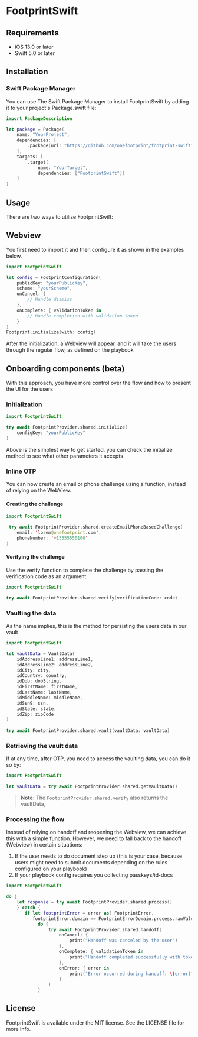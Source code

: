 # FootprintSwift

## Requirements

- iOS 13.0 or later
- Swift 5.0 or later

## Installation

### Swift Package Manager

You can use The Swift Package Manager to install FootprintSwift by adding it to your project's Package.swift file:

```swift
import PackageDescription

let package = Package(
    name: "YourProject",
    dependencies: [
        .package(url: "https://github.com/onefootprint/footprint-swift", from: "0.0.1")
    ],
    targets: [
        .target(
            name: "YourTarget",
            dependencies: ["FootprintSwift"])
    ]
)
```

## Usage

There are two ways to utilize FootprintSwift:

## Webview

You first need to import it and then configure it as shown in the examples below.

```swift
import FootprintSwift

let config = FootprintConfiguration(
    publicKey: "yourPublicKey",
    scheme: "yourScheme",
    onCancel: {
        // Handle dismiss
    },
    onComplete: { validationToken in
        // Handle completion with validation token
    }
)
Footprint.initialize(with: config)
```

After the initialization, a Webview will appear, and it will take the users through the regular flow, as defined on the playbook

## Onboarding components (beta)

With this approach, you have more control over the flow and how to present the UI for the users 

### Initialization 

```swift
import FootprintSwift

try await FootprintProvider.shared.initialize(
    configKey: "yourPublicKey"                       
)
```

Above is the simplest way to get started, you can check the initialize method to see what other parameters it accepts


### Inline OTP

You can now create an email or phone challenge using a function, instead of relying on the WebView.

#### Creating the challenge

```swift
import FootprintSwift

 try await FootprintProvider.shared.createEmailPhoneBasedChallenge(
    email: 'lorem@onefootprint.com', 
    phoneNumber: '+15555550100'
)
```

#### Verifying the challenge
Use the verify function to complete the challenge by passing the verification code as an argument

```swift
import FootprintSwift

try await FootprintProvider.shared.verify(verificationCode: code)
```

### Vaulting the data

As the name implies, this is the method for persisting the users data in our vault

```swift
import FootprintSwift

let vaultData = VaultData(
    idAddressLine1: addressLine1,
    idAddressLine2: addressLine2,
    idCity: city,
    idCountry: country,
    idDob: dobString,
    idFirstName: firstName,
    idLastName: lastName,
    idMiddleName: middleName,
    idSsn9: ssn,
    idState: state,
    idZip: zipCode
)
                                
try await FootprintProvider.shared.vault(vaultData: vaultData)
```

### Retrieving the vault data

If at any time, after OTP, you need to access the vaulting data, you can do it so by: 

```swift
import FootprintSwift

let vaultData = try await FootprintProvider.shared.getVaultData()                               
```

> **Note:**  The `FootprintProvider.shared.verify` also returns the vaultData,

### Processing the flow
Instead of relying on handoff and reopening the Webview, we can achieve this with a
simple function. However, we need to fall
back to the handoff (Webview) in certain situations:

1. If the user needs to do document step up (this is your case, because users
might need to submit documents depending on the rules configured on your
playbook)
2. If your playbook config requires you collecting passkeys/id-docs

```swift
import FootprintSwift

do {
    let response = try await FootprintProvider.shared.process()
    } catch {        
       if let footprintError = error as? FootprintError, 
          footprintError.domain == FootprintErrorDomain.process.rawValue { 
            do {
                try await FootprintProvider.shared.handoff(
                    onCancel: {
                        print("Handoff was canceled by the user")                        
                    },
                    onComplete: { validationToken in
                        print("Handoff completed successfully with token: \(validationToken)")                       
                    },                                           
                    onError: { error in
                        print("Error occurred during handoff: \(error)")                        
                    }
                )
            }    
```
## License

FootprintSwift is available under the MIT license. See the LICENSE file for more info.
